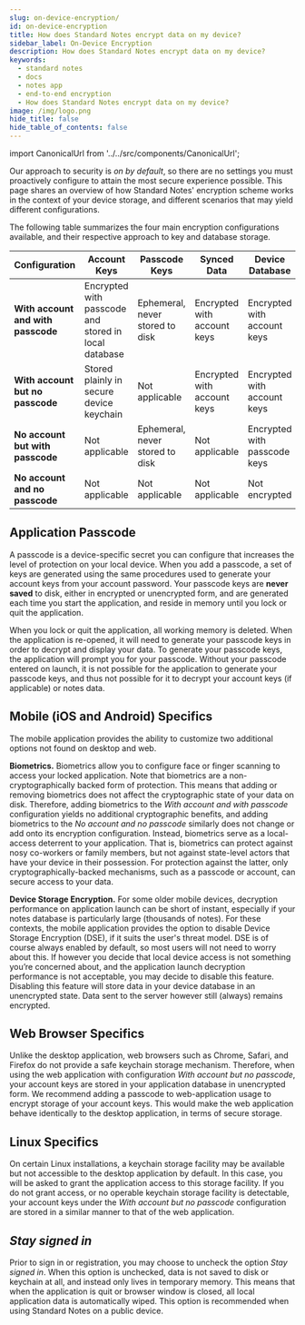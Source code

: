 ```yaml
---
slug: on-device-encryption/
id: on-device-encryption
title: How does Standard Notes encrypt data on my device?
sidebar_label: On-Device Encryption
description: How does Standard Notes encrypt data on my device?
keywords:
  - standard notes
  - docs
  - notes app
  - end-to-end encryption
  - How does Standard Notes encrypt data on my device?
image: /img/logo.png
hide_title: false
hide_table_of_contents: false
---
```


<!-- Copied from https://standardnotes.org/help/79/how-does-standard-notes-encrypt-data-on-my-device -->

import CanonicalUrl from '../../src/components/CanonicalUrl';

<CanonicalUrl
 canonicalUrl="https://standardnotes.org/help/79/how-does-standard-notes-encrypt-data-on-my-device"
/>

Our approach to security is _on by default_, so there are no settings you must proactively configure to attain the most secure experience possible. This page shares an overview of how Standard Notes' encryption scheme works in the context of your device storage, and different scenarios that may yield different configurations.

The following table summarizes the four main encryption configurations available, and their respective approach to key and database storage.

| Configuration                      | Account Keys                                         | Passcode Keys                   | Synced Data                 | Device Database              |
| ---------------------------------- | ---------------------------------------------------- | ------------------------------- | --------------------------- | ---------------------------- |
| **With account and with passcode** | Encrypted with passcode and stored in local database | Ephemeral, never stored to disk | Encrypted with account keys | Encrypted with account keys  |
| **With account but no passcode**   | Stored plainly in secure device keychain             | Not applicable                  | Encrypted with account keys | Encrypted with account keys  |
| **No account but with passcode**   | Not applicable                                       | Ephemeral, never stored to disk | Not applicable              | Encrypted with passcode keys |
| **No account and no passcode**     | Not applicable                                       | Not applicable                  | Not applicable              | Not encrypted                |

## Application Passcode

A passcode is a device-specific secret you can configure that increases the level of protection on your local device. When you add a passcode, a set of keys are generated using the same procedures used to generate your account keys from your account password. Your passcode keys are **never saved** to disk, either in encrypted or unencrypted form, and are generated each time you start the application, and reside in memory until you lock or quit the application.

When you lock or quit the application, all working memory is deleted. When the application is re-opened, it will need to generate your passcode keys in order to decrypt and display your data. To generate your passcode keys, the application will prompt you for your passcode. Without your passcode entered on launch, it is not possible for the application to generate your passcode keys, and thus not possible for it to decrypt your account keys (if applicable) or notes data.

## Mobile (iOS and Android) Specifics

The mobile application provides the ability to customize two additional options not found on desktop and web.

**Biometrics.** Biometrics allow you to configure face or finger scanning to access your locked application. Note that biometrics are a non-cryptographically backed form of protection. This means that adding or removing biometrics does not affect the cryptographic state of your data on disk. Therefore, adding biometrics to the _With account and with passcode_ configuration yields no additional cryptographic benefits, and adding biometrics to the _No account and no passcode_ similarly does not change or add onto its encryption configuration. Instead, biometrics serve as a local-access deterrent to your application. That is, biometrics can protect against nosy co-workers or family members, but not against state-level actors that have your device in their possession. For protection against the latter, only cryptographically-backed mechanisms, such as a passcode or account, can secure access to your data.

**Device Storage Encryption.** For some older mobile devices, decryption performance on application launch can be short of instant, especially if your notes database is particularly large (thousands of notes). For these contexts, the mobile application provides the option to disable Device Storage Encryption (DSE), if it suits the user's threat model. DSE is of course always enabled by default, so most users will not need to worry about this. If however you decide that local device access is not something you’re concerned about, and the application launch decryption performance is not acceptable, you may decide to disable this feature. Disabling this feature will store data in your device database in an unencrypted state. Data sent to the server however still (always) remains encrypted.

## Web Browser Specifics

Unlike the desktop application, web browsers such as Chrome, Safari, and Firefox do not provide a safe keychain storage mechanism. Therefore, when using the web application with configuration _With account but no passcode_, your account keys are stored in your application database in unencrypted form. We recommend adding a passcode to web-application usage to encrypt storage of your account keys. This would make the web application behave identically to the desktop application, in terms of secure storage.

## Linux Specifics

On certain Linux installations, a keychain storage facility may be available but not accessible to the desktop application by default. In this case, you will be asked to grant the application access to this storage facility. If you do not grant access, or no operable keychain storage facility is detectable, your account keys under the _With account but no passcode_ configuration are stored in a similar manner to that of the web application.

## _Stay signed in_

Prior to sign in or registration, you may choose to uncheck the option _Stay signed in_. When this option is unchecked, data is not saved to disk or keychain at all, and instead only lives in temporary memory. This means that when the application is quit or browser window is closed, all local application data is automatically wiped. This option is recommended when using Standard Notes on a public device.
